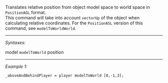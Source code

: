 Translates relative position from object model space to world space in `PositionAGL` format.<br>
This command will take into account `vectorUp` of the object when calculating relative coordinates.
For the `PositionASL` version of this command, see `modelToWorldWorld`.


---
*Syntaxes:*

model `modelToWorld` position

---
*Example 1:*

```sqf
_aboveAndBehindPlayer = player modelToWorld [0,-1,3];
```